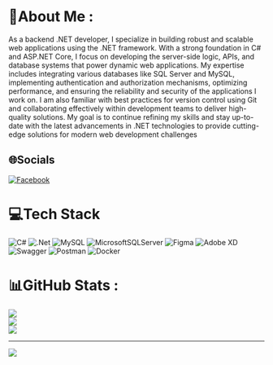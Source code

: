 # 💫About Me :
As a backend .NET developer, I specialize in building robust and scalable web applications using the .NET framework. With a strong foundation in C# and ASP.NET Core, I focus on developing the server-side logic, APIs, and database systems that power dynamic web applications. My expertise includes integrating various databases like SQL Server and MySQL, implementing authentication and authorization mechanisms, optimizing performance, and ensuring the reliability and security of the applications I work on. I am also familiar with best practices for version control using Git and collaborating effectively within development teams to deliver high-quality solutions. My goal is to continue refining my skills and stay up-to-date with the latest advancements in .NET technologies to provide cutting-edge solutions for modern web development challenges

## 🌐Socials
[![Facebook](https://img.shields.io/badge/Facebook-%231877F2.svg?logo=Facebook&logoColor=white)](https://facebook.com/https://www.facebook.com/thanh.phat.18062533/) 

# 💻Tech Stack
![C#](https://img.shields.io/badge/c%23-%23239120.svg?style=for-the-badge&logo=c-sharp&logoColor=white) ![.Net](https://img.shields.io/badge/.NET-5C2D91?style=for-the-badge&logo=.net&logoColor=white) ![MySQL](https://img.shields.io/badge/mysql-%2300f.svg?style=for-the-badge&logo=mysql&logoColor=white) ![MicrosoftSQLServer](https://img.shields.io/badge/Microsoft%20SQL%20Sever-CC2927?style=for-the-badge&logo=microsoft%20sql%20server&logoColor=white) 	![Figma](https://img.shields.io/badge/figma-%23F24E1E.svg?style=for-the-badge&logo=figma&logoColor=white) ![Adobe XD](https://img.shields.io/badge/Adobe%20XD-470137?style=for-the-badge&logo=Adobe%20XD&logoColor=#FF61F6) ![Swagger](https://img.shields.io/badge/-Swagger-%23Clojure?style=for-the-badge&logo=swagger&logoColor=white) ![Postman](https://img.shields.io/badge/Postman-FF6C37?style=for-the-badge&logo=postman&logoColor=white) ![Docker](https://img.shields.io/badge/docker-%230db7ed.svg?style=for-the-badge&logo=docker&logoColor=white)
# 📊GitHub Stats :
![](https://github-readme-stats.vercel.app/api?username=thanhphat113&theme=radical&hide_border=false&include_all_commits=false&count_private=false)<br/>
![](https://github-readme-streak-stats.herokuapp.com/?user=thanhphat113&theme=radical&hide_border=false)<br/>
![](https://github-readme-stats.vercel.app/api/top-langs/?username=thanhphat113&theme=radical&hide_border=false&include_all_commits=false&count_private=false&layout=compact)

---
[![](https://visitcount.itsvg.in/api?id=thanhphat113&icon=0&color=0)](https://visitcount.itsvg.in)
